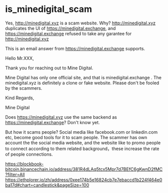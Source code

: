 # is_minedigital_scam
Yes, http://minedigital.xyz is a scam website. 
Why? http://minedigital.xyz duplicates the UI of https://minedigital.exchange, and https://minedigital.exchange refused to take any garantee for http://minedigital.xyz

This is an email answer from https://minedigital.exchange supports.

Hello Mr.XXX,
 
Thank you for reaching out to Mine Digital.
 
Mine Digital has only one official site, and that is minedigital.exchange . The minedigital.xyz is definitely a clone or fake website.  Please don't be fooled by the scammers.
 
Kind Regards,
 
Mine Digital


Does https://minedigital.xyz use the same backend as https://minedigital.exchange?
Don't know yet.

But how it scams people?
Social media like facebook.com or linkedin.com etc, become good tools for it to scam people.
The scammer has own account the the social media website, and the website like to promo people to connect according to them related background，these increase the rate of people connections.



https://blockbook-bitcoin.binancechain.io/address/381R4dLAq5tcx5Mpr7d7BEfC6gKwnD2fMC?filter=All
https://ethplorer.io/zh/address/0xee174b5e16824cb7e7ebaccd1b224f464e0ba17d#chart=candlestick&pageSize=100

